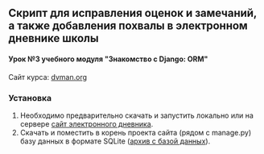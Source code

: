 ## Скрипт для исправления оценок и замечаний, а также добавления похвалы в электронном дневнике школы
#### Урок №3 учебного модуля "Знакомство с Django: ORM"  
Cайт курса: [dvman.org](https://dvmn.org/referrals/G0VoFew47MkBSuukQR1OOSmBvVF1Pa59UXhPqzZq/)
### Установка
1. Необходимо предварительно скачать и запустить локально или на сервере [сайт электронного дневника](https://github.com/devmanorg/e-diary).  
2. Скачать и поместить в корень проекта сайта (рядом с manage.py) базу данных в формате SQLite ([архив с базой данных](https://dvmn.org/filer/canonical/1562234129/166/)).

